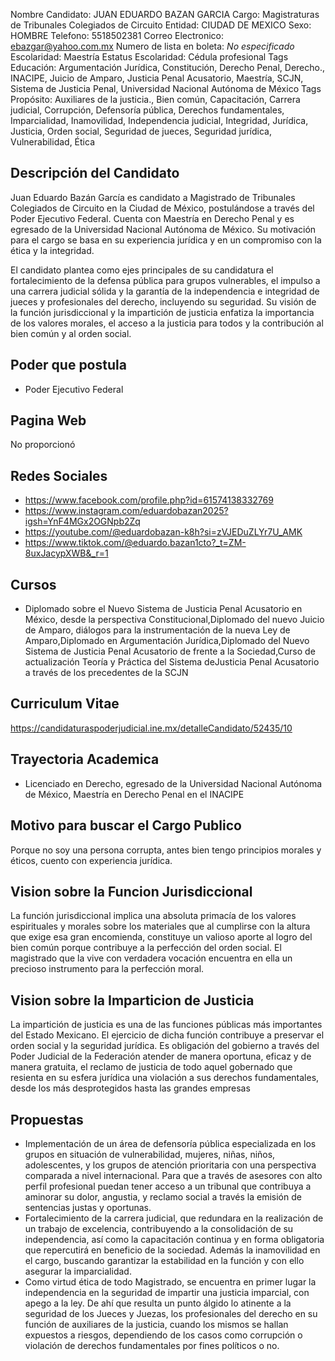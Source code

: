 Nombre Candidato: JUAN EDUARDO BAZAN GARCIA
Cargo: Magistraturas de Tribunales Colegiados de Circuito
Entidad: CIUDAD DE MEXICO
Sexo: HOMBRE
Telefono: 5518502381
Correo Electronico: ebazgar@yahoo.com.mx
Numero de lista en boleta: *No especificado*
Escolaridad: Maestría
Estatus Escolaridad: Cédula profesional
Tags Educación: Argumentación Jurídica, Constitución, Derecho Penal, Derecho., INACIPE, Juicio de Amparo, Justicia Penal Acusatorio, Maestría, SCJN, Sistema de Justicia Penal, Universidad Nacional Autónoma de México
Tags Propósito: Auxiliares de la justicia., Bien común, Capacitación, Carrera judicial, Corrupción, Defensoría pública, Derechos fundamentales, Imparcialidad, Inamovilidad, Independencia judicial, Integridad, Jurídica, Justicia, Orden social, Seguridad de jueces, Seguridad jurídica, Vulnerabilidad, Ética


## Descripción del Candidato 

Juan Eduardo Bazán García es candidato a Magistrado de Tribunales Colegiados de Circuito en la Ciudad de México, postulándose a través del Poder Ejecutivo Federal. Cuenta con Maestría en Derecho Penal y es egresado de la Universidad Nacional Autónoma de México. Su motivación para el cargo se basa en su experiencia jurídica y en un compromiso con la ética y la integridad.

El candidato plantea como ejes principales de su candidatura el fortalecimiento de la defensa pública para grupos vulnerables, el impulso a una carrera judicial sólida y la garantía de la independencia e integridad de jueces y profesionales del derecho, incluyendo su seguridad. Su visión de la función jurisdiccional y la impartición de justicia enfatiza la importancia de los valores morales, el acceso a la justicia para todos y la contribución al bien común y al orden social.


## Poder que postula

- Poder Ejecutivo Federal


## Pagina Web

No proporcionó


## Redes Sociales

- https://www.facebook.com/profile.php?id=61574138332769
- https://www.instagram.com/eduardobazan2025?igsh=YnF4MGx2OGNpb2Zq
- https://youtube.com/@eduardobazan-k8h?si=zVJEDuZLYr7U_AMK
- https://www.tiktok.com/@eduardo.bazan1cto?_t=ZM-8uxJacypXWB&_r=1


## Cursos

- Diplomado sobre el Nuevo Sistema de Justicia Penal Acusatorio en México, desde la perspectiva Constitucional,Diplomado del nuevo Juicio de Amparo, diálogos para la instrumentación de la nueva Ley de Amparo,Diplomado en Argumentación Jurídica,Diplomado del Nuevo Sistema de Justicia Penal Acusatorio de frente a la Sociedad,Curso de actualización Teoría y Práctica del Sistema deJusticia Penal Acusatorio a través de los precedentes de la SCJN


## Curriculum Vitae

https://candidaturaspoderjudicial.ine.mx/detalleCandidato/52435/10


## Trayectoria Academica

- Licenciado en Derecho, egresado de la Universidad Nacional Autónoma de México, Maestría en Derecho Penal en el INACIPE


## Motivo para buscar el Cargo Publico

Porque no soy una persona corrupta, antes bien tengo principios morales y éticos, cuento con experiencia jurídica.


## Vision sobre la Funcion Jurisdiccional

La función jurisdiccional implica una absoluta primacía de los valores espirituales y morales sobre los materiales que al cumplirse con la altura que exige esa gran encomienda, constituye un valioso aporte al logro del bien común porque contribuye a la perfección del orden social. El magistrado que la vive con verdadera vocación encuentra en ella un precioso instrumento para la perfección moral.


## Vision sobre la Imparticion de Justicia

La impartición de justicia es una de las funciones públicas más importantes del Estado Mexicano. El ejercicio de dicha función contribuye a preservar el orden social y la seguridad jurídica. Es obligación del gobierno a través del Poder Judicial de la Federación atender de manera oportuna, eficaz y de manera gratuita, el reclamo de justicia de todo aquel gobernado que resienta en su esfera jurídica una violación a sus derechos fundamentales, desde los más desprotegidos hasta las grandes empresas


## Propuestas

- Implementación de un área de defensoría pública especializada en los grupos en situación de vulnerabilidad, mujeres, niñas, niños, adolescentes, y los grupos de atención prioritaria con una perspectiva comparada a nivel internacional. Para que a través de asesores con alto perfil profesional puedan tener acceso a un tribunal que contribuya a aminorar su dolor, angustia, y reclamo social a través la emisión de sentencias justas y oportunas.
- Fortalecimiento de la carrera judicial, que redundara en la realización de un trabajo de excelencia, contribuyendo a la consolidación de su independencia, así como la capacitación continua y en forma obligatoria que repercutirá en beneficio de la sociedad. Además la inamovilidad en el cargo, buscando garantizar la estabilidad en la función y con ello asegurar la imparcialidad.
- Como virtud ética de todo Magistrado, se encuentra en primer lugar la independencia en la seguridad de impartir una justicia imparcial, con apego a la ley. De ahí que resulta un punto álgido lo atinente a la seguridad de los Jueces y Juezas, los profesionales del derecho en su función de auxiliares de la justicia, cuando los mismos se hallan expuestos a riesgos, dependiendo de los casos como corrupción o violación de derechos fundamentales por fines políticos o no.

